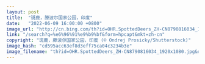 ```yaml
---
layout: post
title:  "斑鹿，滕波尔国家公园，印度"
date:   "2022-06-09 16:00:00 +0800"
image_url: "http://cn.bing.com/th?id=OHR.SpottedDeers_ZH-CN8790816034_1920x1080.jpg&rf=LaDigue_1920x1080.jpg&pid=hp"
link: "/search?q=%e6%96%91%e9%b9%bf&form=hpcapt&mkt=zh-cn"
copyright: "斑鹿，滕波尔国家公园，印度 (© Ondrej Prosicky/Shutterstock)"
image_hash: "cd595acc63ef8d3eff75ca04c3234b3e"
image_filename: "th?id=OHR.SpottedDeers_ZH-CN8790816034_1920x1080.jpg&rf=LaDigue_1920x1080.jpg&pid=hp"
---
```

